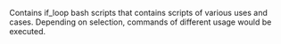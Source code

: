Contains if_loop bash scripts that contains scripts of various uses and cases. Depending on selection, commands of different usage would be executed.
